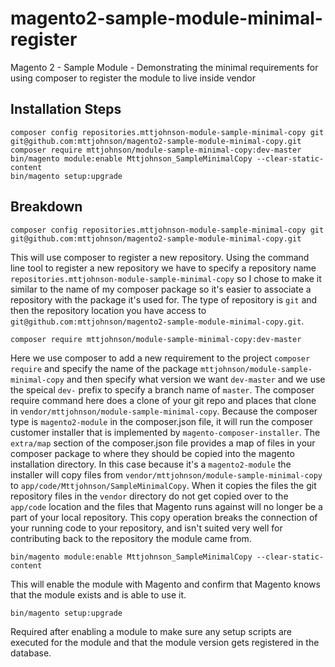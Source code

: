 # magento2-sample-module-minimal-register
Magento 2 - Sample Module - Demonstrating the minimal requirements for using composer to register the module to live inside vendor

## Installation Steps

    composer config repositories.mttjohnson-module-sample-minimal-copy git git@github.com:mttjohnson/magento2-sample-module-minimal-copy.git
    composer require mttjohnson/module-sample-minimal-copy:dev-master
    bin/magento module:enable Mttjohnson_SampleMinimalCopy --clear-static-content
    bin/magento setup:upgrade


## Breakdown

    composer config repositories.mttjohnson-module-sample-minimal-copy git git@github.com:mttjohnson/magento2-sample-module-minimal-copy.git
This will use composer to register a new repository. Using the command line tool to register a new repository we have to specify a repository name `repositories.mttjohnson-module-sample-minimal-copy` so I chose to make it similar to the name of my composer package so it's easier to associate a repository with the package it's used for. The type of repository is `git` and then the repository location you have access to `git@github.com:mttjohnson/magento2-sample-module-minimal-copy.git`.

    composer require mttjohnson/module-sample-minimal-copy:dev-master
Here we use composer to add a new requirement to the project `composer require` and specify the name of the package `mttjohnson/module-sample-minimal-copy` and then specify what version we want `dev-master` and we use the speical `dev-` prefix to specify a branch name of `master`.
The composer require command here does a clone of your git repo and places that clone in `vendor/mttjohnson/module-sample-minimal-copy`. Because the composer type is `magento2-module` in the composer.json file, it will run the composer customer installer that is implemented by `magento-composer-installer`. The `extra/map` section of the composer.json file provides a map of files in your composer package to where they should be copied into the magento installation directory. In this case because it's a `magento2-module` the installer will copy files from `vendor/mttjohnson/module-sample-minimal-copy` to `app/code/Mttjohnson/SampleMinimalCopy`. When it copies the files the git repository files in the `vendor` directory do not get copied over to the `app/code` location and the files that Magento runs against will no longer be a part of your local repository. This copy operation breaks the connection of your running code to your repository, and isn't suited very well for contributing back to the repository the module came from.

    bin/magento module:enable Mttjohnson_SampleMinimalCopy --clear-static-content
This will enable the module with Magento and confirm that Magento knows that the module exists and is able to use it.

    bin/magento setup:upgrade
Required after enabling a module to make sure any setup scripts are executed for the module and that the module version gets registered in the database.
